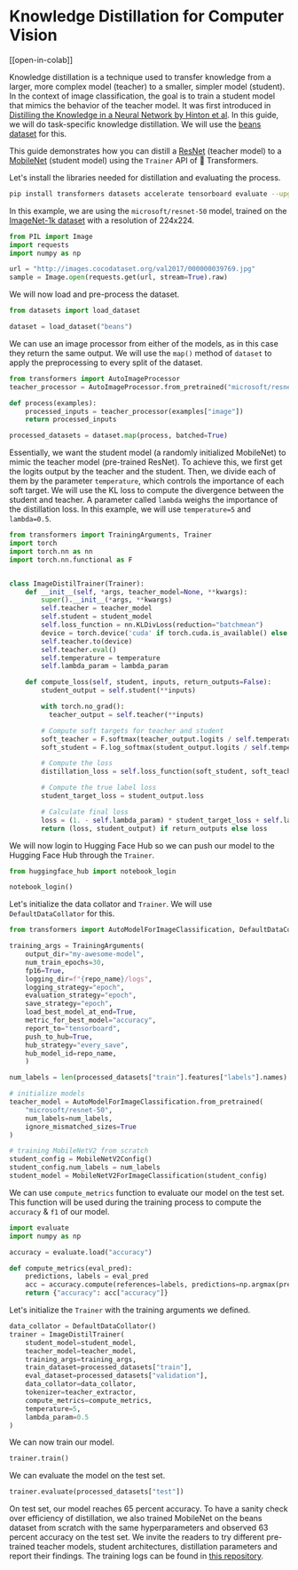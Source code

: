 <!--Copyright 2023 The HuggingFace Team. All rights reserved.

Licensed under the Apache License, Version 2.0 (the "License"); you may not use this file except in compliance with
the License. You may obtain a copy of the License at

http://www.apache.org/licenses/LICENSE-2.0

Unless required by applicable law or agreed to in writing, software distributed under the License is distributed on
an "AS IS" BASIS, WITHOUT WARRANTIES OR CONDITIONS OF ANY KIND, either express or implied. See the License for the
specific language governing permissions and limitations under the License.

⚠️ Note that this file is in Markdown but contain specific syntax for our doc-builder (similar to MDX) that may not be
rendered properly in your Markdown viewer.

-->
# Knowledge Distillation for Computer Vision

[[open-in-colab]]

Knowledge distillation is a technique used to transfer knowledge from a larger, more complex model (teacher) to a smaller, simpler model (student). In the context of image classification, the goal is to train a student model that mimics the behavior of the teacher model. It was first introduced in [Distilling the Knowledge in a Neural Network by Hinton et al](https://arxiv.org/abs/1503.02531). In this guide, we will do task-specific knowledge distillation. We will use the [beans dataset](https://huggingface.co/datasets/beans) for this.

This guide demonstrates how you can distill a [ResNet](https://huggingface.co/microsoft/resnet-50) (teacher model) to a [MobileNet](https://huggingface.co/google/mobilenet_v2_1.4_224) (student model) using the `Trainer` API of 🤗 Transformers. 

Let's install the libraries needed for distillation and evaluating the process. 

```bash
pip install transformers datasets accelerate tensorboard evaluate --upgrade
```

In this example, we are using the `microsoft/resnet-50` model, trained on the [ImageNet-1k dataset](https://huggingface.co/datasets/imagenet-1k) with a resolution of 224x224.

```python
from PIL import Image
import requests
import numpy as np

url = "http://images.cocodataset.org/val2017/000000039769.jpg"
sample = Image.open(requests.get(url, stream=True).raw)
```

We will now load and pre-process the dataset. 

```python
from datasets import load_dataset

dataset = load_dataset("beans")
```

We can use an image processor from either of the models, as in this case they return the same output. We will use the `map()` method of `dataset` to apply the preprocessing to every split of the dataset.

```python
from transformers import AutoImageProcessor
teacher_processor = AutoImageProcessor.from_pretrained("microsoft/resnet-50")

def process(examples):
    processed_inputs = teacher_processor(examples["image"])
    return processed_inputs

processed_datasets = dataset.map(process, batched=True)
```

Essentially, we want the student model (a randomly initialized MobileNet) to mimic the teacher model (pre-trained ResNet). To achieve this, we first get the logits output by the teacher and the student. Then, we divide each of them by the parameter `temperature`, which controls the importance of each soft target. We will use the KL loss to compute the divergence between the student and teacher. A parameter called `lambda` weighs the importance of the distillation loss. In this example, we will use `temperature=5` and `lambda=0.5`.


```python
from transformers import TrainingArguments, Trainer
import torch
import torch.nn as nn
import torch.nn.functional as F


class ImageDistilTrainer(Trainer):
    def __init__(self, *args, teacher_model=None, **kwargs):
        super().__init__(*args, **kwargs)
        self.teacher = teacher_model
        self.student = student_model
        self.loss_function = nn.KLDivLoss(reduction="batchmean")
        device = torch.device('cuda' if torch.cuda.is_available() else 'cpu')
        self.teacher.to(device)
        self.teacher.eval()
        self.temperature = temperature
        self.lambda_param = lambda_param

    def compute_loss(self, student, inputs, return_outputs=False):
        student_output = self.student(**inputs)

        with torch.no_grad():
          teacher_output = self.teacher(**inputs)

        # Compute soft targets for teacher and student
        soft_teacher = F.softmax(teacher_output.logits / self.temperature, dim=-1)
        soft_student = F.log_softmax(student_output.logits / self.temperature, dim=-1)

        # Compute the loss
        distillation_loss = self.loss_function(soft_student, soft_teacher) * (self.temperature ** 2)

        # Compute the true label loss
        student_target_loss = student_output.loss

        # Calculate final loss
        loss = (1. - self.lambda_param) * student_target_loss + self.lambda_param * distillation_loss
        return (loss, student_output) if return_outputs else loss
```

We will now login to Hugging Face Hub so we can push our model to the Hugging Face Hub through the `Trainer`. 

```python
from huggingface_hub import notebook_login

notebook_login()
```

Let's initialize the data collator and `Trainer`. We will use `DefaultDataCollator` for this. 

```python
from transformers import AutoModelForImageClassification, DefaultDataCollator, MobileNetV2Config, MobileNetV2ForImageClassification

training_args = TrainingArguments(
    output_dir="my-awesome-model",
    num_train_epochs=30,
    fp16=True,
    logging_dir=f"{repo_name}/logs",
    logging_strategy="epoch",
    evaluation_strategy="epoch",
    save_strategy="epoch",
    load_best_model_at_end=True,
    metric_for_best_model="accuracy",
    report_to="tensorboard",
    push_to_hub=True,
    hub_strategy="every_save",
    hub_model_id=repo_name,
    )

num_labels = len(processed_datasets["train"].features["labels"].names)

# initialize models
teacher_model = AutoModelForImageClassification.from_pretrained(
    "microsoft/resnet-50",
    num_labels=num_labels,
    ignore_mismatched_sizes=True
)

# training MobileNetV2 from scratch
student_config = MobileNetV2Config()
student_config.num_labels = num_labels
student_model = MobileNetV2ForImageClassification(student_config)
```

We can use `compute_metrics` function to evaluate our model on the test set. This function will be used during the training process to compute the `accuracy` & `f1` of our model.

```python
import evaluate
import numpy as np

accuracy = evaluate.load("accuracy")

def compute_metrics(eval_pred):
    predictions, labels = eval_pred
    acc = accuracy.compute(references=labels, predictions=np.argmax(predictions, axis=1))
    return {"accuracy": acc["accuracy"]}
```

Let's initialize the `Trainer` with the training arguments we defined. 

```python
data_collator = DefaultDataCollator()
trainer = ImageDistilTrainer(
    student_model=student_model,
    teacher_model=teacher_model,
    training_args=training_args,
    train_dataset=processed_datasets["train"],
    eval_dataset=processed_datasets["validation"],
    data_collator=data_collator,
    tokenizer=teacher_extractor,
    compute_metrics=compute_metrics,
    temperature=5,
    lambda_param=0.5
)
```

We can now train our model.

```python
trainer.train()
```

We can evaluate the model on the test set.

```python
trainer.evaluate(processed_datasets["test"])
```

On test set, our model reaches 65 percent accuracy. To have a sanity check over efficiency of distillation, we also trained MobileNet on the beans dataset from scratch with the same hyperparameters and observed 63 percent accuracy on the test set. We invite the readers to try different pre-trained teacher models, student architectures, distillation parameters and report their findings. The training logs can be found in [this repository](https://huggingface.co/merve/resnet-mobilenet-beans).
